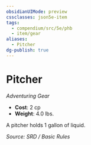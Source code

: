 ```yaml
---
obsidianUIMode: preview
cssclasses: json5e-item
tags:
  - compendium/src/5e/phb
  - item/gear
aliases:
  - Pitcher
dg-publish: true
---
```

# Pitcher
*Adventuring Gear*  

- **Cost**: 2 cp
- **Weight**: 4.0 lbs.

A pitcher holds 1 gallon of liquid.

*Source: SRD / Basic Rules*